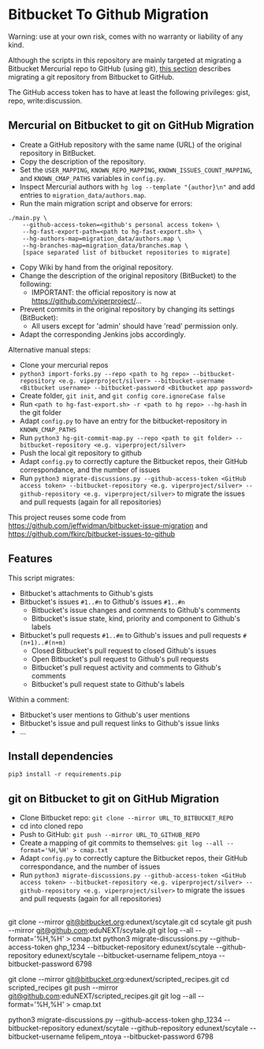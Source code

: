 # Bitbucket To Github Migration

Warning: use at your own risk, comes with no warranty or liability of any kind.

Although the scripts in this repository are mainly targeted at migrating a Bitbucket Mercurial repo to GitHub (using git), [this section](#git-on-Bitbucket-to-git-on-GitHub-Migration) describes migrating a git repository from Bitbucket to GitHub.

The GitHub access token has to have at least the following privileges: gist, repo, write:discussion.


## Mercurial on Bitbucket to git on GitHub Migration

* Create a GitHub repository with the same name (URL) of the original repository in BitBucket.
* Copy the description of the repository.
* Set the `USER_MAPPING`, `KNOWN_REPO_MAPPING`, `KNOWN_ISSUES_COUNT_MAPPING`, and `KNOWN_CMAP_PATHS` variables in `config.py`.
* Inspect Mercurial authors with `hg log --template "{author}\n"` and add entries to `migration_data/authors.map`.
* Run the main migration script and observe for errors:

```
./main.py \
    --github-access-token=<github's personal access token> \
    --hg-fast-export-path=<path to hg-fast-export.sh> \
    --hg-authors-map=migration_data/authors.map \
    --hg-branches-map=migration_data/branches.map \
    [space separated list of bitbucket repositories to migrate]
```

* Copy Wiki by hand from the original repository.
* Change the description of the original repository (BitBucket) to the following:
  * IMPORTANT: the official repository is now at https://github.com/viperproject/...
* Prevent commits in the original repository by changing its settings (BitBucket):
  * All users except for 'admin' should have 'read' permission only.
* Adapt the corresponding Jenkins jobs accordingly.

Alternative manual steps:
* Clone your mercurial repos
* `python3 import-forks.py --repo <path to hg repo> --bitbucket-repository <e.g. viperproject/silver> --bitbucket-username <Bitbucket username> --bitbucket-password <Bitbucket app password>`
* Create folder, `git init`, and `git config core.ignoreCase false`
* Run `<path to hg-fast-export.sh> -r <path to hg repo> --hg-hash` in the git folder
* Adapt `config.py` to have an entry for the bitbucket-repository in `KNOWN_CMAP_PATHS`
* Run `python3 hg-git-commit-map.py --repo <path to git folder> --bitbucket-repository <e.g. viperproject/silver>`
* Push the local git repository to github
* Adapt `config.py` to correctly capture the Bitbucket repos, their GitHub correspondance, and the number of issues
* Run `python3 migrate-discussions.py --github-access-token <GitHub access token> --bitbucket-repository <e.g. viperproject/silver> --github-repository <e.g. viperproject/silver>` to migrate the issues and pull requests (again for all repositories)


This project reuses some code from https://github.com/jeffwidman/bitbucket-issue-migration and https://github.com/fkirc/bitbucket-issues-to-github

## Features

This script migrates:

* Bitbucket's attachments to Github's gists
* Bitbucket's issues `#1..#n` to Github's issues `#1..#n`
  * Bitbucket's issue changes and comments to Github's comments
  * Bitbucket's issue state, kind, priority and component to Github's labels
* Bitbucket's pull requests `#1..#m` to Github's issues and pull requests `#(n+1)..#(n+m)`
  * Closed Bitbucket's pull request to closed Github's issues
  * Open Bitbucket's pull request to Github's pull requests
  * Bitbucket's pull request activity and comments to Github's comments
  * Bitbucket's pull request state to Github's labels

Within a comment:

* Bitbucket's user mentions to Github's user mentions
* Bitbucket's issue and pull request links to Github's issue links
* ...


## Install dependencies

`pip3 install -r requirements.pip`


## git on Bitbucket to git on GitHub Migration
* Clone Bitbucket repo: `git clone --mirror URL_TO_BITBUCKET_REPO`
* cd into cloned repo
* Push to GitHub: `git push --mirror URL_TO_GITHUB_REPO`
* Create a mapping of git commits to themselves: `git log --all --format='%H,%H' > cmap.txt`
* Adapt `config.py` to correctly capture the Bitbucket repos, their GitHub correspondance, and the number of issues
* Run `python3 migrate-discussions.py --github-access-token <GitHub access token> --bitbucket-repository <e.g. viperproject/silver> --github-repository <e.g. viperproject/silver>` to migrate the issues and pull requests (again for all repositories)


##

git clone --mirror git@bitbucket.org:edunext/scytale.git
cd scytale
git push --mirror git@github.com:eduNEXT/scytale.git
git log --all --format='%H,%H' > cmap.txt
python3 migrate-discussions.py --github-access-token ghp_1234 --bitbucket-repository edunext/scytale --github-repository edunext/scytale --bitbucket-username felipem_ntoya --bitbucket-password 6798




git clone --mirror git@bitbucket.org:edunext/scripted_recipes.git
cd scripted_recipes
git push --mirror git@github.com:eduNEXT/scripted_recipes.git
git log --all --format='%H,%H' > cmap.txt

python3 migrate-discussions.py --github-access-token ghp_1234 --bitbucket-repository edunext/scytale --github-repository edunext/scytale --bitbucket-username felipem_ntoya --bitbucket-password 6798

